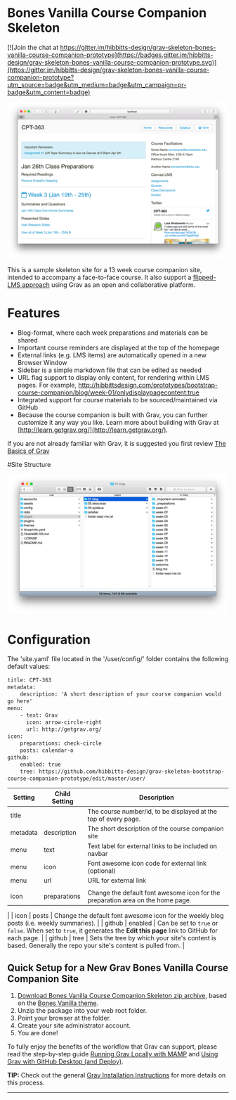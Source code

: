 # Bones Vanilla Course Companion Skeleton

[![Join the chat at https://gitter.im/hibbitts-design/grav-skeleton-bones-vanilla-course-companion-prototype](https://badges.gitter.im/hibbitts-design/grav-skeleton-bones-vanilla-course-companion-prototype.svg)](https://gitter.im/hibbitts-design/grav-skeleton-bones-vanilla-course-companion-prototype?utm_source=badge&utm_medium=badge&utm_campaign=pr-badge&utm_content=badge)

![BVCC Screenshot](assets/bvcc-screenshot.png)

This is a sample skeleton site for a 13 week course companion site, intended to accompany a face-to-face course. It also support a [flipped-LMS approach](http://hibbittsdesign.org/blog/posts/flipped-lms-using-an-open-and-collaborative-platform) using Grav as an open and collaborative platform.

# Features

* Blog-format, where each week preparations and materials can be shared
* Important course reminders are displayed at the top of the homepage
* External links (e.g. LMS items) are automatically opened in a new Browser Window
* Sidebar is a simple markdown file that can be edited as needed
* URL flag support to display only content, for rendering within LMS pages. For example, http://hibbittsdesign.com/prototypes/bootstrap-course-companion/blog/week-01/onlydisplaypagecontent:true
* Integrated support for course materials to be sourced/maintained via GitHub
* Because the course companion is built with Grav, you can further customize it any way you like. Learn more about building with Grav at [http://learn.getgrav.org/](http://learn.getgrav.org/).

If you are not already familiar with Grav, it is suggested you first review [The Basics of Grav](http://learn.getgrav.org/)

#Site Structure

![CC Structure](assets/cc-structure.png)

# Configuration

The 'site.yaml' file located in the '/user/config/' folder contains the following default values:
```
title: CPT-363
metadata:
    description: 'A short description of your course companion would go here'
menu:
    - text: Grav
      icon: arrow-circle-right
      url: http://getgrav.org/
icon:
    preparations: check-circle
    posts: calendar-o
github:
    enabled: true
    tree: https://github.com/hibbitts-design/grav-skeleton-bootstrap-course-companion-prototype/edit/master/user/
```

| Setting | Child Setting | Description                                                                                                            |
|---------|---------------|------------------------------------------------------------------------------------------------------------------------|
| title   |               | The course number/id, to be displayed at the top of every page.                                                      |
| metadata  |  description | The short description of the course companion site                                       |
| menu  |  text | Text label for external links to be included on navbar                                       |
| menu  |  icon | Font awesome icon code for external link (optional)                                        |
| menu  |  url | URL for external link
|                                       |
| icon  | preparations    | Change the default font awesome icon for the preparation area on the home page.
|
| icon  | posts          | Change the default font awesome icon for the weekly blog posts (i.e. weekly summaries).            |
| github  | enabled       | Can be set to `true` or `false`. When set to `true`, it generates the **Edit this page** link to GitHub for each page. |
| github  | tree          | Sets the tree by which your site's content is based. Generally the repo your site's content is pulled from.            |

## Quick Setup for a New Grav Bones Vanilla Course Companion Site

1. [Download Bones Vanilla Course Companion Skeleton zip archive](https://github.com/hibbitts-design/grav-skeleton-bones-vanilla-course-companion-prototype/archive/master.zip), based on the [Bones Vanilla theme](https://github.com/smartgravity/grav-theme-bones-vanilla).
2. Unzip the package into your web root folder.
3. Point your browser at the folder.
4. Create your site administrator account.
5. You are done!

To fully enjoy the benefits of the workflow that Grav can support, please read the step-by-step guide [Running Grav Locally with MAMP](http://hibbittsdesign.org/blog/posts/running-grav-locally-with-mamp) and [Using Grav with GitHub Desktop (and Deploy)](http://hibbittsdesign.org/blog/posts/using-grav-with-github-and-deploy).

**TIP:** Check out the general [Grav Installation Instructions](http://learn.getgrav.org/basics/installation) for more details on this process.

---
